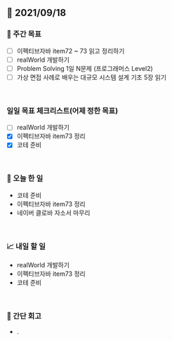 ## 📅 2021/09/18


### 👏 주간 목표
- [ ] 이펙티브자바 item72 ~ 73 읽고 정리하기
- [ ] realWorld 개발하기
- [ ] Problem Solving 1일 N문제 (프로그래머스 Level2)
- [ ] 가상 면접 사례로 배우는 대규모 시스템 설계 기초 5장 읽기

<br/>

### 일일 목표 체크리스트(어제 정한 목표)

- [ ] realWorld 개발하기
- [x] 이펙티브자바 item73 정리
- [x] 코테 준비

<br/>

### 💯 오늘 한 일

- 코테 준비
- 이펙티브자바 item73 정리
- 네이버 클로바 자소서 마무리

<br/>

### 📈 내일 할 일

- realWorld 개발하기
- 이펙티브자바 item73 정리
- 코테 준비

<br/>

### 🤔 간단 회고

- .

